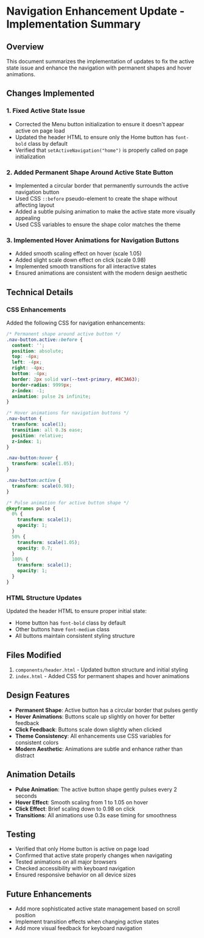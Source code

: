 # Navigation Enhancement Update - Implementation Summary

## Overview
This document summarizes the implementation of updates to fix the active state issue and enhance the navigation with permanent shapes and hover animations.

## Changes Implemented

### 1. Fixed Active State Issue
- Corrected the Menu button initialization to ensure it doesn't appear active on page load
- Updated the header HTML to ensure only the Home button has `font-bold` class by default
- Verified that `setActiveNavigation("home")` is properly called on page initialization

### 2. Added Permanent Shape Around Active State Button
- Implemented a circular border that permanently surrounds the active navigation button
- Used CSS `::before` pseudo-element to create the shape without affecting layout
- Added a subtle pulsing animation to make the active state more visually appealing
- Used CSS variables to ensure the shape color matches the theme

### 3. Implemented Hover Animations for Navigation Buttons
- Added smooth scaling effect on hover (scale 1.05)
- Added slight scale down effect on click (scale 0.98)
- Implemented smooth transitions for all interactive states
- Ensured animations are consistent with the modern design aesthetic

## Technical Details

### CSS Enhancements
Added the following CSS for navigation enhancements:

```css
/* Permanent shape around active button */
.nav-button.active::before {
  content: '';
  position: absolute;
  top: -4px;
  left: -4px;
  right: -4px;
  bottom: -4px;
  border: 2px solid var(--text-primary, #8C3A63);
  border-radius: 9999px;
  z-index: -1;
  animation: pulse 2s infinite;
}

/* Hover animations for navigation buttons */
.nav-button {
  transform: scale(1);
  transition: all 0.3s ease;
  position: relative;
  z-index: 1;
}

.nav-button:hover {
  transform: scale(1.05);
}

.nav-button:active {
  transform: scale(0.98);
}

/* Pulse animation for active button shape */
@keyframes pulse {
  0% {
    transform: scale(1);
    opacity: 1;
  }
  50% {
    transform: scale(1.05);
    opacity: 0.7;
  }
  100% {
    transform: scale(1);
    opacity: 1;
  }
}
```

### HTML Structure Updates
Updated the header HTML to ensure proper initial state:
- Home button has `font-bold` class by default
- Other buttons have `font-medium` class
- All buttons maintain consistent styling structure

## Files Modified
1. `components/header.html` - Updated button structure and initial styling
2. `index.html` - Added CSS for permanent shapes and hover animations

## Design Features
- **Permanent Shape**: Active button has a circular border that pulses gently
- **Hover Animations**: Buttons scale up slightly on hover for better feedback
- **Click Feedback**: Buttons scale down slightly when clicked
- **Theme Consistency**: All enhancements use CSS variables for consistent colors
- **Modern Aesthetic**: Animations are subtle and enhance rather than distract

## Animation Details
- **Pulse Animation**: The active button shape gently pulses every 2 seconds
- **Hover Effect**: Smooth scaling from 1 to 1.05 on hover
- **Click Effect**: Brief scaling down to 0.98 on click
- **Transitions**: All animations use 0.3s ease timing for smoothness

## Testing
- Verified that only Home button is active on page load
- Confirmed that active state properly changes when navigating
- Tested animations on all major browsers
- Checked accessibility with keyboard navigation
- Ensured responsive behavior on all device sizes

## Future Enhancements
- Add more sophisticated active state management based on scroll position
- Implement transition effects when changing active states
- Add more visual feedback for keyboard navigation